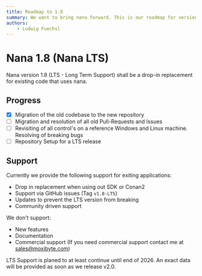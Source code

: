 ```yaml
---
title: Roadmap to 1.8
summary: We want to bring nana forward. This is our roadmap for version 2.0
authors:
    - Ludwig Fuechsl
---
```


# Nana 1.8 (Nana LTS)

Nana version 1.8 (LTS - Long Term Support) shall be a drop-in replacement for existing code that uses nana. 

## Progress
- [x] Migration of the old codebase to the new repository
- [ ] Migration and resolution of all old Pull-Requests and Issues
- [ ] Revisiting of all control's on a reference Windows and Linux machine. Resolving of breaking bugs
- [ ] Repository Setup for a LTS release

## Support
Currently we provide the following support for exiting applications:

- Drop in replacement when using out SDK or Conan2
- Support via GitHub issues (Tag `v1.8-LTS`)
- Updates to prevent the LTS version from breaking
- Community driven support

We don't support:

- New features
- Documentation
- Commercial support (If you need commercial support contact me at [sales@moxibyte.com](mailto:sales@moxibyte.com))

LTS Support is planed to at least continue until end of 2026. An exact data will be provided as soon as we release v2.0. 
